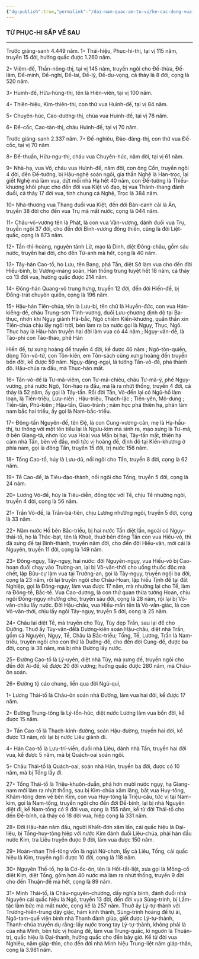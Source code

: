 ```yaml
---
{"dg-publish":true,"permalink":"/dai-nam-quac-am-tu-vi/ke-cac-dong-vua-trung-quoc/","created":"2025-08-15T19:37:33.355+07:00"}
---
```



###  TỪ PHỤC-HI SẤP VỀ SAU


* * *


Trước giáng-sanh 4.449 năm. 1◦ Thái-hiệu, Phục-hi-thị, tại vị 115 năm, truyền 15 đời, hưởng quấc được 1.260 năm.

2◦ Viêm-đế, Thần-nông-thị, tại vị 145 năm, truyền ngôi cho Đế-thừa, Đế-lâm, Đế-minh, Đế-nghi, Đế-lai, Đế-lý, Đế-du-vọng, cả thảy là 8 đời, cọng là 520 năm.

3◦ Huình-đế, Hữu-hùng-thị, tên là Hiên-viên, tại vị 100 năm.

4◦ Thiên-hiệu, Kim-thiên-thị, con thứ vua Huình-đế, tại vị 84 năm.

5◦ Chuyên-húc, Cao-dương-thị, chúa vua Huình-đế, tại vị 78 năm.

6◦ Đế-cốc, Cao-tàn-thị, cháu Huình-đế, tại vị 70 năm.

Trước giáng-sanh 2.337 năm. 7◦ Đế-nghiêu, Đào-đàng-thị, con thứ vua Đế-cốc, tại vị 70 năm.

8◦ Đế-thuấn, Hữu-ngu-thị, cháu vua Chuyên-húc, năm đời, tại vị 61 năm.

9◦ Nhà-hạ, vua Võ, cháu vua Huình-đế, năm đời, con ông Cổn, truyền ngôi 4 đời, đến Đế-tướng, bị Hậu-nghệ soán ngôi, gia thần Nghệ là Hàn-trọc, lại giết Nghệ mà làm vua, dứt mối nhà Hạ hết 40 năm, con Đế-tướng là Thiếu-khương khôi phục cho đến đời vua Kiệt vô đạo, bị vua Thành-thang đánh đuổi, cả thảy 17 đời vua, tính chung cả Nghệ, Trọc là 384 năm.

10◦ Nhà-thương vua Thang đuổi vua Kiệt, đến đời Bàn-canh cải là Ân, truyền 38 đời cho đến vua Trụ mà mất nước, cọng là 044 năm.

11◦ Châu-vô-vương tên là Phát, là con vua Văn-vương, đánh đuổi vua Trụ, truyền ngôi 37 đời, cho đến đời Bình-vương đông thiên, cũng là đời Liệt-quấc, cọng là 873 năm.

12◦ Tần-thỉ-hoàng, nguyên tánh Lữ, mạo là Dinh, diệt Đông-châu, gồm sáu nước, truyền hai đời, cho đến Tử-anh mà hết, cọng là 40 năm.

13◦ Tây-hán Cao-tổ, họ Lưu, tên Bang, phá Tần, diệt Sở làm vua cho đến đời Hiếu-bình, bị Vương-mảng soán, Hán thống trung tuyệt hết 18 năm, cả thảy có 13 đời vua, hưởng quấc được 214 năm.

14◦ Đông-hán Quang-võ trung hưng, truyền 12 đời, đến đời Hiến-đế, bị Đổng-trát chuyên quiền, cọng là 196 năm.

15◦ Hậu-hán Tiên-chúa, tên là Lưu-bị, tên chữ là Huyền-đức, con vua Hán-kiểng-đế, cháu Trung-sơn Tĩnh-vương, đuổi Lưu-chương định đô tại Ba-thục, nhơn khi Ngụy giành Hà-bắc, Ngô chiếm Kiến-khương, quần thần xin Tiên-chúa chịu lấy ngôi trời, bèn làm ra ba nước gọi là Ngụy, Thục, Ngô. Thục hay là Hậu-hán truyền hai đời làm vua có 44 năm ; Ngụy-văn-đế, là Tào-phi con Tào-tháo, phế Hán

Hiến đế, tự xưng hoàng đế truyền 4 đời, kể được 46 năm ; Ngô-tôn-quiền, dòng Tôn-võ-tử, con Tôn-kiên, em Tôn-sách cũng xưng hoàng đến truyền bốn đời, kể được 59 năm. Ngụy-đặng-ngại, là tướng Tấn-võ-đế, phá thành đô. Hậu-chúa ra đầu, mà Thục-hán mất.

16◦ Tấn-võ-đế là Tư-mã-viêm, con Tư-mã-chiêu, cháu Tư-mã-ý, phế Ngụy-vương, phá nước Ngô, Tôn-hạo ra đầu, mà là ra nhứt thống, truyền 4 đời, cả thảy là 52 năm, ấy gọi là Tây-tấn. Rồi đời Tần, Võ-đến lại có Ngũ-hổ làm loạn, là Tiền-triệu, Lưu-niên ; Hậu-triệu, Thạch-lặc ; Tiền-yên, Mộ-dung ; Tiền-tần, Phù-kiên ; Hậu-tần, Giao-trành ; năm học phá thiên hạ, phân làm nam bắc hai triều, ấy gọi là Nam-bắc-triều.

17◦ Đông-tấn Nguyên-đế, tên Đệ, là con Cung-vương-cản, mẹ là Hạ-hầu-thị, tư thông với một tên tiểu lại là Ngưu-kim mà sinh ra, mạo xưng là Tư-mã, ở bên Giang-tã, nhơn lúc vua Hoài vua Mẩn bị hại, Tây-tấn mất, thiện hạ cảm nhà Tấn, bèn về đầu, mới tức vị hoàng đế, định đô tại Kiến-khương ở phía nam, gọi là đông Tấn, truyền 15 đời, trị nước 156 năm.

18◦ Tống Cao-tổ, húy là Lưu-dũ, nối ngôi cho Tấn, truyền 8 đời, cọng là 62 năm.

19◦ Tề Cao-đế, là Tiêu-đạo-thành, nối ngôi cho Tống, truyền 5 đời, cọng là 24 năm.

20◦ Lương Võ-đế, húy là Tiêu-diễn, đồng tộc với Tề, chịu Tề nhường ngôi, truyền 4 đời, cọng là 56 năm.

21◦ Trần Võ-đế, là Trần-bá-tiên, chịu Lương nhường ngôi, truyền 5 đời, cọng là 33 năm.

22◦ Năm nước Hồ bên Bắc-triều, bị hai nước Tấn diệt lần, ngoài có Ngụy-thái-tổ, họ là Thác-bạt, tên là Khuê, thuở bên đông Tấn còn vua Hiếu-võ, thì đã xưng đế tại Bình-thành, truyền năm đời, cho đến đời Hiếu-văn, mới cải là Nguyên, truyền 11 đời, cọng là 149 năm.

23◦ Đông-ngụy, Tây-ngụy, hai nước: đời Nguyên-ngụy, vua Hiếu-võ bị Cao-hoan đuổi chạy vào Trường-an, lại bị Võ-văn-thới cho uống thuốc độc mà chết, lập Bửu-cự làm vua tại Trường-an, gọi là Tây-ngụy, truyền ngôi ba đời, cọng là 23 năm, rồi lại truyền ngôi cho Châu-Hoan, lập hiếu Tịnh đế tại đất Nghiệp, gọi là Đông-ngụy, làm vua được 17 năm, mà nhường lại cho Tề, làm ra Đông-tề, Bắc-tề. Vua Cao-dương, là con thứ quan thừa tướng Hoan, chịu ngôi Đông-ngụy nhường cho, truyền sáu đời, cọng là 28 năm, rội lại bị Võ-văn-châu lấy nước. Đời Hậu-châu, vua Hiếu-mẩn tên là Vỏ-văn-giác, là con Võ-văn-thới, chịu lấy ngôi Tây-ngụy, truyền 5 đời, cọng là 25 năm.

24◦ Châu lại diệt Tề, mà truyền cho Tùy, Tùy dẹp Trần, sau lại để cho Đường. Thuở ấy Tùy-văn-đếlà Dương-kiên soán Hậu-châu, diệt nhà Trần, gồm cả Nguyên, Ngụy, Tề, Châu là Bắc-triều; Tống, Tề, Lương, Trần là Nam-triều, truyền ngôi cho con thứ là Dưỡng-đế, cho đến đời Cung-đế, được ba đời, cọng là 38 năm, mà bị nhà Đường lấy nước.

25◦ Đường Cao-tổ là Lý-uyên, diệt nhà Tùy, mà xưng đế, truyền ngôi cho đến đời Ai-đế, kể được 20 đời vương; huỡng quấc được 280 năm, mà Châu-ôn soán.

26◦ Đường tộ cáo chung, liền qua đời Ngủ-quí,

1◦ Lương Thái-tổ là Châu-ôn soán nhà Đường, làm vua hai đời, kể được 17 năm.

2◦ Đường Trung-tông là Lý-tồn-húc, diệt nước Lương làm vua bốn đời, kể được 15 năm.

3◦ Tấn Cao-tổ là Thạch-kỉnh-đường, soán Hậu-đường, truyền hai đời, kể được 13 năm, rồi lại bị nước Liêu giành đi.

4◦ Hán Cao-tổ là Lưu-trí-viễn, đuổi nhà Liêu, đánh nhà Tấn, truyền hai đời vua, kể được 5 năm, mà bị Quách-oai soán ngôi.

5◦ Châu Thái-tổ là Quách-oai, soán nhà Hán, truyền ba đời, được có 10 năm, mà bị Tống lấy đi.

27◦ Tống Thái-tổ là Triệu-khuôn-duẫn, phá hơn mười nước ngụy, hạ Giang-nam mới làm ra nhứt thống, sau bị Kim-chúa xâm lăng, bắt vua Huy-tông, Khâm-tông đem về bên Kim, con vua Huy-tông là Triệu-cấu, tức vị tại Nam-kim, gọi là Nam-tống, truyền ngôi cho đến đời Đế-bính, lại bị nhà Nguyên diệt đi, kể Nam-tống có 9 đời vua, cọng là 155 năm, kể từ đời Thái-tổ cho đến Đế-bính, cả thảy có 18 đời vua, hiệp cọng là 331 năm.

28◦ Đời Hậu-hán năm đầu, người Khiết-đơn xâm lấn, cải quấc hiệu là Đại-liêu, bị Tống-huy-tông hiệp với nước Kim đánh đuổi Liêu-chúa, phải hàn đầu nước Kim, tra Liêu truyền được 9 đời, làm vua được 150 năm.

29◦ Hoàn-nhan Thế-tông vốn là ngừi Nữ-chơn, lấy cả Liêu, Tống, cải quấc hiệu là Kim, truyền ngôi được 10 đời, cọng là 118 năm.

30◦ Nguyên Thế-tổ, họ là Cơ-ốc-ôn, tên là Hốt-tất-liệt, xưa gọi là Mông-cổ diệt Kim, diệt Tống, gồm hơn 40 nước mà làm ra nhứt thống, truyền 9 đời cho đến Thuận-đế mà hết, cọng là 89 năm.

31◦ Minh Thái-tổ, là Châu-nguyên-chương, dấy nghĩa binh, đánh đuổi nhà Nguyên cải quấc hiệu là Ngô, truyền 13 đời, đến đời vua Sùng-trinh, bị Lấm-tặc làm bức mà mất nước, cọng kể là 257 năm. Thuở ấy Lý-tự-thành với Trương-hiến-trung dậy giặc, hảm kinh thành, Sùng-trinh hoàng đế tự ái, Ngô-tam-quế viện binh nhà Thanh đánh giúp, giết được Lý-tự-thành, Thanh-chúa truyền dụ rằng: lấy nước trong tay Lý-tự-thành, không phải là của nhà Minh, bèn tức vị hoàng đế, làm vua Trung-quấc, kỉ nguơn là Thuận-trị, quấc hiệu là Đại-thanh, hưởng quấc cho đến bây giờ. Kể từ đời vua Nghiêu, năm giáp-thìn, cho đến đời nhà Minh hiệu Trung-liệt năm giáp-thân, cọng là 3.981 năm.





